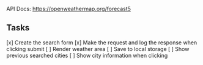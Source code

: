 API Docs: https://openweathermap.org/forecast5


## Tasks
[x] Create the search form
[x] Make the request and log the response when clicking submit
[ ] Render weather area
[ ] Save to local storage
[ ] Show previous searched cities
[ ] Show city information when clicking 
